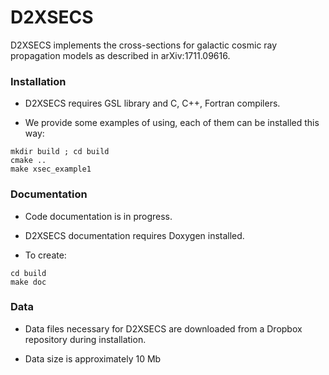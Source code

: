 # D2XSECS

D2XSECS implements the cross-sections for galactic cosmic ray propagation models as described in arXiv:1711.09616.

### Installation

- D2XSECS requires GSL library and C, C++, Fortran compilers. 

- We provide some examples of using, each of them can be installed this way:
```
mkdir build ; cd build 
cmake .. 
make xsec_example1 
```

### Documentation

- Code documentation is in progress. 

- D2XSECS documentation requires Doxygen installed.

- To create:
```
cd build
make doc
```

### Data

- Data files necessary for D2XSECS are downloaded from a Dropbox repository during installation.

- Data size is approximately 10 Mb

